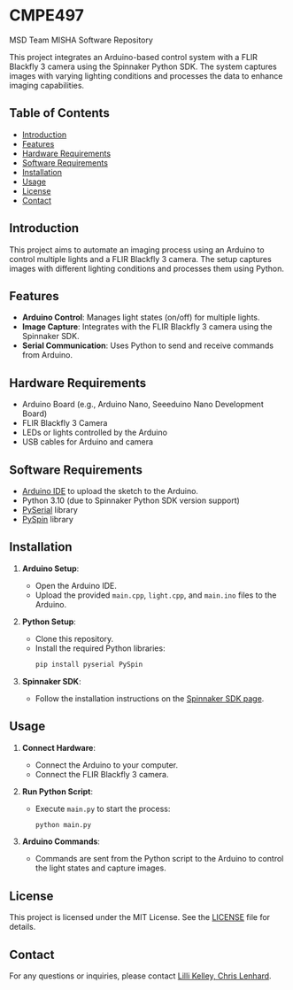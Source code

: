 # CMPE497
MSD Team MISHA Software Repository

This project integrates an Arduino-based control system with a FLIR Blackfly 3 camera using the Spinnaker Python SDK. The system captures images with varying lighting conditions and processes the data to enhance imaging capabilities.

## Table of Contents

- [Introduction](#introduction)
- [Features](#features)
- [Hardware Requirements](#hardware-requirements)
- [Software Requirements](#software-requirements)
- [Installation](#installation)
- [Usage](#usage)
- [License](#license)
- [Contact](#contact)

## Introduction

This project aims to automate an imaging process using an Arduino to control multiple lights and a FLIR Blackfly 3 camera. The setup captures images with different lighting conditions and processes them using Python.

## Features

- **Arduino Control**: Manages light states (on/off) for multiple lights.
- **Image Capture**: Integrates with the FLIR Blackfly 3 camera using the Spinnaker SDK.
- **Serial Communication**: Uses Python to send and receive commands from Arduino.

## Hardware Requirements

- Arduino Board (e.g., Arduino Nano, Seeeduino Nano Development Board)
- FLIR Blackfly 3 Camera
- LEDs or lights controlled by the Arduino
- USB cables for Arduino and camera

## Software Requirements

- [Arduino IDE](https://www.arduino.cc/en/software) to upload the sketch to the Arduino.
- Python 3.10 (due to Spinnaker Python SDK version support)
- [PySerial](https://pythonhosted.org/pyserial/) library
- [PySpin](https://github.com/Teledyne-MV/Spinnaker-Examples) library

## Installation

1. **Arduino Setup**:
   - Open the Arduino IDE.
   - Upload the provided `main.cpp`, `light.cpp`, and `main.ino` files to the Arduino.

2. **Python Setup**:
   - Clone this repository.
   - Install the required Python libraries:
     ```sh
     pip install pyserial PySpin
     ```

3. **Spinnaker SDK**:
   - Follow the installation instructions on the [Spinnaker SDK page](https://www.flir.com/products/spinnaker-sdk/).

## Usage

1. **Connect Hardware**:
   - Connect the Arduino to your computer.
   - Connect the FLIR Blackfly 3 camera.

2. **Run Python Script**:
   - Execute `main.py` to start the process:
     ```sh
     python main.py
     ```

3. **Arduino Commands**:
   - Commands are sent from the Python script to the Arduino to control the light states and capture images.

## License

This project is licensed under the MIT License. See the [LICENSE](LICENSE) file for details.

## Contact

For any questions or inquiries, please contact [Lilli Kelley, Chris Lenhard](mailto:lmk8240@rit.edu).

